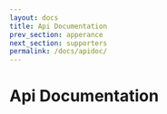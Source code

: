 ```yaml
---
layout: docs
title: Api Documentation
prev_section: apperance
next_section: supporters
permalink: /docs/apidoc/
---
```

Api Documentation
========
